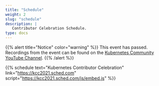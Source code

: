 ```yaml
---
title: "Schedule"
weight: 2
slug: "schedule"
description: |
   Contributor Celebration Schedule.
type: docs
---
```


{{% alert title="Notice" color="warning" %}}
This event has passed. Recordings from the event can be found on the
[Kubernetes Community YouTube Channel](https://youtube.com/playlist?list=PL69nYSiGNLP1nRmC5ks6szxfDN69ZZFcS).
{{% /alert %}}

{{% schedule
  text="Kubernetes Contributor Celebration"
  link="https://kcc2021.sched.com"
  script="https://kcc2021.sched.com/js/embed.js"
%}}
